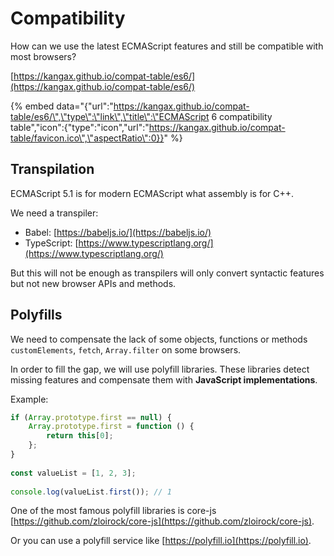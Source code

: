 # Compatibility

How can we use the latest ECMAScript features and still be compatible with most browsers?

[https://kangax.github.io/compat-table/es6/](https://kangax.github.io/compat-table/es6/)

{% embed data="{\"url\":\"https://kangax.github.io/compat-table/es6/\",\"type\":\"link\",\"title\":\"ECMAScript 6 compatibility table\",\"icon\":{\"type\":\"icon\",\"url\":\"https://kangax.github.io/compat-table/favicon.ico\",\"aspectRatio\":0}}" %}

## Transpilation

ECMAScript 5.1 is for modern ECMAScript what assembly is for C++.

We need a transpiler:

* Babel: [https://babeljs.io/](https://babeljs.io/)​
* TypeScript: [https://www.typescriptlang.org/](https://www.typescriptlang.org/)​

But this will not be enough as transpilers will only convert syntactic features but not new browser APIs and methods.

## Polyfills

We need to compensate the lack of some objects, functions or methods `customElements`, `fetch`, `Array.filter` on some browsers.

In order to fill the gap, we will use polyfill libraries. These libraries detect missing features and compensate them with **JavaScript implementations**.

Example:

```javascript
if (Array.prototype.first == null) {
    Array.prototype.first = function () {
        return this[0];
    };
}
​
const valueList = [1, 2, 3];
​
console.log(valueList.first()); // 1
```

One of the most famous polyfill libraries is core-js [https://github.com/zloirock/core-js](https://github.com/zloirock/core-js).

Or you can use a polyfill service like [https://polyfill.io](https://polyfill.io).

